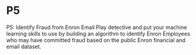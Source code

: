 # P5
P5: Identify Fraud from Enron Email  Play detective and put your machine learning skills to use by building an algorithm to identify Enron Employees who may have committed fraud based on the public Enron financial and email dataset.
